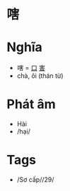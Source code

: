 # 嗐

# Nghĩa
* 嗐 = [口](口.md) [害](害.md)
* chà, ôi (thán từ)

# Phát âm
* Hài
*  /hại/

# Tags
* /Sơ cấp//29/

